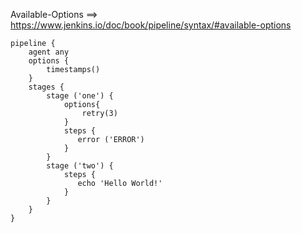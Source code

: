 Available-Options ==> https://www.jenkins.io/doc/book/pipeline/syntax/#available-options

```
pipeline {
    agent any
    options {
        timestamps()
    }
    stages {
        stage ('one') {
            options{
                retry(3)
            }
            steps {
               error ('ERROR') 
            }
        }
        stage ('two') {
            steps {
               echo 'Hello World!'
            }
        }
    }
}
```
